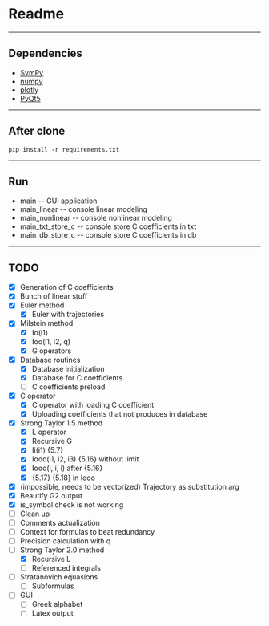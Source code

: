 # Readme #

- - - -
## Dependencies ##
* [SymPy](https://docs.sympy.org/latest/index.html)
* [numpy](https://numpy.org/)
* [plotly](https://plotly.com/python/)
* [PyQt5](https://pypi.org/project/PyQt5/)

- - - -
## After clone ##
`pip install -r requirements.txt`

- - - -
## Run ##
* main -- GUI application
* main_linear -- console linear modeling
* main_nonlinear -- console nonlinear modeling
* main_txt_store_c -- console store C coefficients in txt
* main_db_store_c -- console store C coefficients in db

- - - -
## TODO ##
- [x] Generation of C coefficients
- [x] Bunch of linear stuff
- [x] Euler method
    - [x] Euler with trajectories
- [x] Milstein method
    - [x] Io(i1)
    - [x] Ioo(i1, i2, q)
    - [x] G operators
- [x] Database routines
    - [x] Database initialization
    - [x] Database for C coefficients
    - [ ] C coefficients preload
- [x] C operator
    - [x] C operator with loading C coefficient
    - [x] Uploading coefficients that not produces in database
- [x] Strong Taylor 1.5 method
    - [x] L operator
    - [x] Recursive G
    - [x] Ii(i1) {5.7}
    - [x] Iooo(i1, i2, i3) {5.16} without limit
    - [x] Iooo(i, i, i) after {5.16}
    - [x] {5.17} {5.18} in Iooo
- [x] (impossible, needs to be vectorized) Trajectory as substitution arg
- [x] Beautify G2 output
- [x] is_symbol check is not working
- [ ] Clean up
- [ ] Comments actualization
- [ ] Context for formulas to beat redundancy
- [ ] Precision calculation with q
- [ ] Strong Taylor 2.0 method
    - [x] Recursive L
    - [ ] Referenced integrals
- [ ] Stratanovich equasions
    - [ ] Subformulas
- [ ] GUI
    - [ ] Greek alphabet
    - [ ] Latex output
